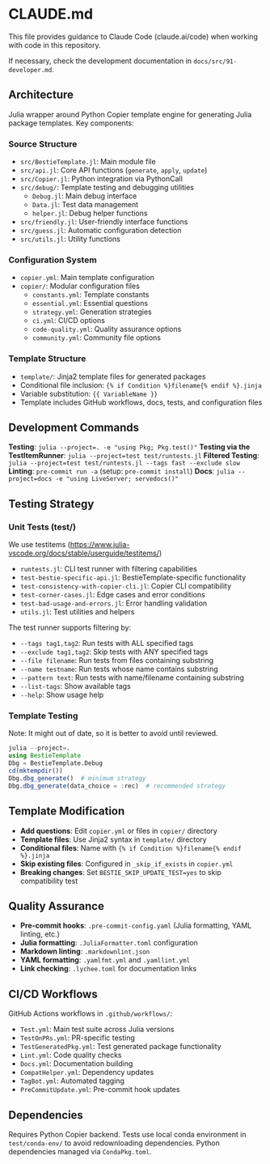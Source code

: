 # CLAUDE.md

This file provides guidance to Claude Code (claude.ai/code) when working with code in this repository.

If necessary, check the development documentation in `docs/src/91-developer.md`.

## Architecture

Julia wrapper around Python Copier template engine for generating Julia package templates. Key components:

### Source Structure

- `src/BestieTemplate.jl`: Main module file
- `src/api.jl`: Core API functions (`generate`, `apply`, `update`)
- `src/Copier.jl`: Python integration via PythonCall
- `src/debug/`: Template testing and debugging utilities
  - `Debug.jl`: Main debug interface
  - `Data.jl`: Test data management
  - `helper.jl`: Debug helper functions
- `src/friendly.jl`: User-friendly interface functions
- `src/guess.jl`: Automatic configuration detection
- `src/utils.jl`: Utility functions

### Configuration System

- `copier.yml`: Main template configuration
- `copier/`: Modular configuration files
  - `constants.yml`: Template constants
  - `essential.yml`: Essential questions
  - `strategy.yml`: Generation strategies
  - `ci.yml`: CI/CD options
  - `code-quality.yml`: Quality assurance options
  - `community.yml`: Community file options

### Template Structure

- `template/`: Jinja2 template files for generated packages
- Conditional file inclusion: `{% if Condition %}filename{% endif %}.jinja`
- Variable substitution: `{{ VariableName }}`
- Template includes GitHub workflows, docs, tests, and configuration files

## Development Commands

**Testing**: `julia --project=. -e "using Pkg; Pkg.test()"`
**Testing via the TestItemRunner**: `julia --project=test test/runtests.jl`
**Filtered Testing**: `julia --project=test test/runtests.jl --tags fast --exclude slow`
**Linting**: `pre-commit run -a` (setup: `pre-commit install`)
**Docs**: `julia --project=docs -e "using LiveServer; servedocs()"`

## Testing Strategy

### Unit Tests (test/)

We use testitems (<https://www.julia-vscode.org/docs/stable/userguide/testitems/>)

- `runtests.jl`: CLI test runner with filtering capabilities
- `test-bestie-specific-api.jl`: BestieTemplate-specific functionality
- `test-consistency-with-copier-cli.jl`: Copier CLI compatibility
- `test-corner-cases.jl`: Edge cases and error conditions
- `test-bad-usage-and-errors.jl`: Error handling validation
- `utils.jl`: Test utilities and helpers

The test runner supports filtering by:

- `--tags tag1,tag2`: Run tests with ALL specified tags
- `--exclude tag1,tag2`: Skip tests with ANY specified tags
- `--file filename`: Run tests from files containing substring
- `--name testname`: Run tests whose name contains substring
- `--pattern text`: Run tests with name/filename containing substring
- `--list-tags`: Show available tags
- `--help`: Show usage help

### Template Testing

Note: It might out of date, so it is better to avoid until reviewed.

```julia
julia --project=.
using BestieTemplate
Dbg = BestieTemplate.Debug
cd(mktempdir())
Dbg.dbg_generate()  # minimum strategy
Dbg.dbg_generate(data_choice = :rec)  # recommended strategy
```

## Template Modification

- **Add questions**: Edit `copier.yml` or files in `copier/` directory
- **Template files**: Use Jinja2 syntax in `template/` directory
- **Conditional files**: Name with `{% if Condition %}filename{% endif %}.jinja`
- **Skip existing files**: Configured in `_skip_if_exists` in `copier.yml`
- **Breaking changes**: Set `BESTIE_SKIP_UPDATE_TEST=yes` to skip compatibility test

## Quality Assurance

- **Pre-commit hooks**: `.pre-commit-config.yaml` (Julia formatting, YAML linting, etc.)
- **Julia formatting**: `.JuliaFormatter.toml` configuration
- **Markdown linting**: `.markdownlint.json`
- **YAML formatting**: `.yamlfmt.yml` and `.yamllint.yml`
- **Link checking**: `.lychee.toml` for documentation links

## CI/CD Workflows

GitHub Actions workflows in `.github/workflows/`:

- `Test.yml`: Main test suite across Julia versions
- `TestOnPRs.yml`: PR-specific testing
- `TestGeneratedPkg.yml`: Test generated package functionality
- `Lint.yml`: Code quality checks
- `Docs.yml`: Documentation building
- `CompatHelper.yml`: Dependency updates
- `TagBot.yml`: Automated tagging
- `PreCommitUpdate.yml`: Pre-commit hook updates

## Dependencies

Requires Python Copier backend. Tests use local conda environment in `test/conda-env/` to avoid redownloading dependencies. Python dependencies managed via `CondaPkg.toml`.
